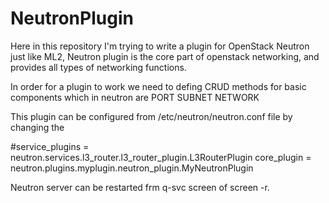 # NeutronPlugin

Here in this repository I'm trying to write a plugin for OpenStack Neutron just like ML2, Neutron plugin is the core part of openstack networking, and provides all types of networking functions.

In order for a plugin to work we need to defing CRUD methods for basic components which in neutron are
PORT
SUBNET
NETWORK

This plugin can be configured from /etc/neutron/neutron.conf file by changing the 

#service_plugins = neutron.services.l3_router.l3_router_plugin.L3RouterPlugin
core_plugin = neutron.plugins.myplugin.neutron_plugin.MyNeutronPlugin

Neutron server can be restarted frm q-svc screen of screen -r. 





